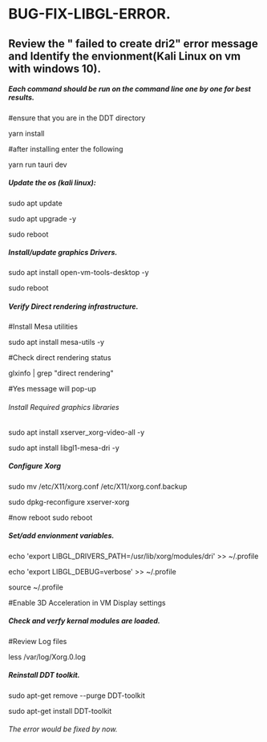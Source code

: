 # BUG-FIX-LIBGL-ERROR.

## Review the " failed to create dri2" error message and Identify the envionment(Kali Linux on vm with windows 10).

##### Each command should be run on the command line one by one for best results.

#ensure that you are in the DDT directory

yarn install

#after installing enter the following

yarn run tauri dev

##### Update the os (kali linux):

sudo apt update

sudo apt upgrade -y

sudo reboot

##### Install/update graphics Drivers.

sudo apt install open-vm-tools-desktop -y

sudo reboot

##### Verify Direct rendering infrastructure.

#Install Mesa utilities

sudo apt install mesa-utils -y

#Check direct rendering status

glxinfo | grep "direct rendering"

#Yes message will pop-up

###### Install Required graphics libraries

sudo apt install xserver_xorg-video-all -y

sudo apt install libgl1-mesa-dri -y

##### Configure Xorg

sudo mv /etc/X11/xorg.conf /etc/X11/xorg.conf.backup

sudo dpkg-reconfigure xserver-xorg

#now reboot
sudo reboot

##### Set/add envionment variables.

echo 'export LIBGL_DRIVERS_PATH=/usr/lib/xorg/modules/dri' >> ~/.profile

echo 'export LIBGL_DEBUG=verbose' >> ~/.profile

source ~/.profile

#Enable 3D Acceleration in VM Display settings

##### Check and verfy kernal modules are loaded.

#Review Log files

less /var/log/Xorg.0.log

##### Reinstall DDT toolkit.

sudo apt-get remove --purge DDT-toolkit

sudo apt-get install DDT-toolkit

###### The error would be fixed by now.
